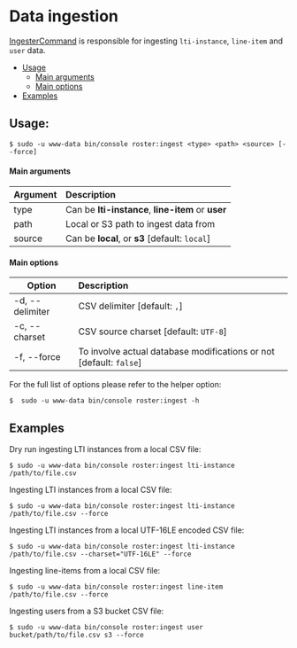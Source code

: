 # Data ingestion

[IngesterCommand](../../src/Command/Ingester/IngesterCommand.php) is responsible for ingesting `lti-instance`, `line-item` and `user` data.

- [Usage](#usage)
    - [Main arguments](#main-arguments)
    - [Main options](#main-options)
- [Examples](#examples)

## Usage:
```shell script
$ sudo -u www-data bin/console roster:ingest <type> <path> <source> [--force]
```

#### Main arguments

| Argument | Description |
| ------------- |:-------------|
| type | Can be **lti-instance**, **line-item** or **user** |
| path | Local or S3 path to ingest data from |
| source | Can be **local**, or **s3** [default: `local`] |

#### Main options

| Option | Description |
| ------------- |:-------------|
| -d, --delimiter | CSV delimiter [default: `,`] |
| -c, --charset | CSV source charset [default: `UTF-8`] |
| -f, --force | To involve actual database modifications or not [default: `false`] |

For the full list of options please refer to the helper option:
```shell script
$  sudo -u www-data bin/console roster:ingest -h
```

## Examples

Dry run ingesting LTI instances from a local CSV file:
```shell script
$ sudo -u www-data bin/console roster:ingest lti-instance /path/to/file.csv
```

Ingesting LTI instances from a local CSV file:
```shell script
$ sudo -u www-data bin/console roster:ingest lti-instance /path/to/file.csv --force
```

Ingesting LTI instances from a local UTF-16LE encoded CSV file:
```shell script
$ sudo -u www-data bin/console roster:ingest lti-instance /path/to/file.csv --charset="UTF-16LE" --force
```

Ingesting line-items from a local CSV file:
```shell script
$ sudo -u www-data bin/console roster:ingest line-item /path/to/file.csv --force
```

Ingesting users from a S3 bucket CSV file:
```shell script
$ sudo -u www-data bin/console roster:ingest user bucket/path/to/file.csv s3 --force
```
